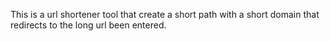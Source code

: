 This is a url shortener tool that create a short path with a short domain that redirects to the long url been entered.